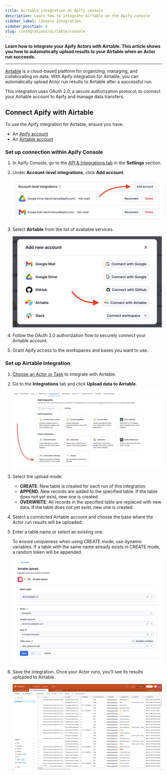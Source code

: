 ```yaml
---
title: Airtable integration on Apify console
description: Learn how to integrate Airtable on the Apify console
sidebar_label: Console integration
sidebar_position: 4
slug: /integrations/airtable/console
---
```


**Learn how to integrate your Apify Actors with Airtable. This article shows you how to automatically upload results to your Airtable when an Actor run succeeds.**

---

[Airtable](https://www.airtable.com/)  is a cloud-based platform for organizing, managing, and collaborating on data. With Apify integration for Airtable, you can automatically upload Actor run results to Airtable after a successful run.

This integration uses OAuth 2.0, a secure authorization protocol, to connect your Airtable account to Apify and manage data transfers.

## Connect Apify with Airtable

To use the Apify integration for Airtable, ensure you have:

- An [Apify account](https://console.apify.com/)
- An [Airtable account](https://www.airtable.com/)

### Set up connection within Apify Console

1. In Apify Console, go to the [API & Integrations tab](https://console.apify.com/settings/integrations) in the **Settings** section.
1. Under **Account-level integrations**, click **Add account**.

    ![Add account button in Account-level integrations section of the settings](../../images/airtable/connect-account-1.png)

1. Select **Airtable** from the list of available services.

    ![Connect with Airtable button among other buttons for connection of other available services](../../images/airtable/connect-account-2.png)

1. Follow the OAuth 2.0 authorization flow to securely connect your Airtable account.

1. Grant Apify access to the workspaces and bases you want to use.

### Set up Airtable integration

1. [Choose an Actor or Task](https://console.apify.com/actors) to integrate with Airtable.

1. Go to the **Integrations** tab and click **Upload data to Airtable**.

    ![Airtable integration option among other available integrations](../../images/airtable/set-up-integration-1.png)

1. Select the upload mode:
   - **CREATE**: New table is created for each run of this integration.
   - **APPEND**: New records are added to the specified table. If the table does not yet exist, new one is created.
   - **OVERWRITE**: All records in the specified table are replaced with new data. If the table does not yet exist, new one is created.

1. Select a connected Airtable account and choose the base where the Actor run results will be uploaded.

1. Enter a table name or select an existing one.

   To ensure uniqueness when using CREATE mode, use dynamic variables. If a table with the same name already exists in CREATE mode, a random token will be appended.

    ![Airtable integration configuration form](../../images/airtable/set-up-integration-2.png)

1. Save the integration. Once your Actor runs, you'll see its results uploaded to Airtable.

    ![Airtable table filled with data](../../images/airtable/set-up-integration-3.png)

